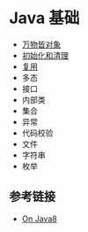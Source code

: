 # Java 基础


- [万物皆对象](https://github.com/ceezyyy/backend-notes/blob/master/Java/basic/oop.md)
- [初始化和清理](https://github.com/ceezyyy/backend-notes/blob/master/Java/basic/constructor.md)
- [复用](https://github.com/ceezyyy/backend-notes/blob/master/Java/basic/reuse.md)
- 多态
- 接口
- 内部类
- 集合
- 异常
- 代码校验
- 文件
- 字符串
- 枚举

## 参考链接

- [On Java8](https://lingcoder.github.io/OnJava8/#/book/00-Introduction)